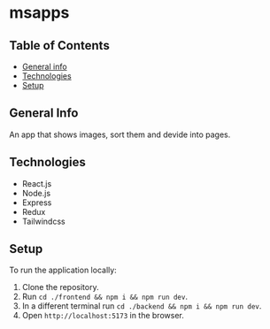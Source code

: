 # msapps

## Table of Contents

- [General info](#general-info)
- [Technologies](#technologies)
- [Setup](#setup)

## General Info

An app that shows images, sort them and devide into pages.

## Technologies

- React.js
- Node.js
- Express
- Redux
- Tailwindcss

## Setup

To run the application locally:

1. Clone the repository.
2. Run `cd ./frontend && npm i && npm run dev`.
3. In a different terminal run `cd ./backend && npm i && npm run dev`.
4. Open `http://localhost:5173` in the browser.
